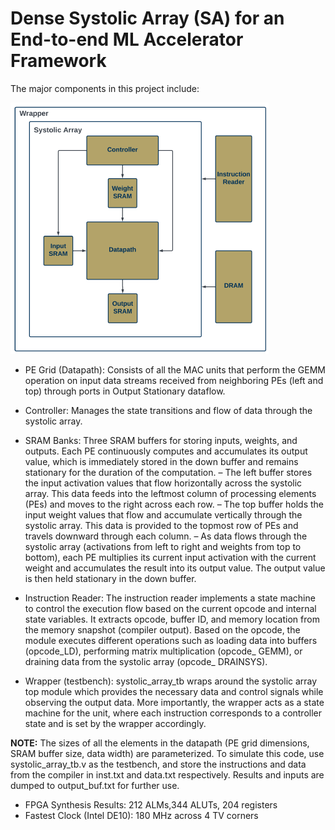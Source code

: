 # Dense Systolic Array (SA) for an End-to-end ML Accelerator Framework
The major components in this project include:

<img title="System architecture" alt=" " src="/hardware/hardware backend.png">

*  PE Grid (Datapath): Consists of all the MAC units that perform the GEMM operation on input data streams received from neighboring PEs (left and top) through ports in Output Stationary dataflow. 

* Controller: Manages the state transitions and flow of data through the systolic array.

* SRAM Banks: Three SRAM buffers for storing inputs,
weights, and outputs. Each PE continuously computes
and accumulates its output value, which is immediately
stored in the down buffer and remains stationary
for the duration of the computation.
    – The left buffer stores the input activation values
that flow horizontally across the systolic array.
This data feeds into the leftmost column of processing
elements (PEs) and moves to the right across
each row.
    – The top buffer holds the input weight values that
flow and accumulate vertically through the systolic
array. This data is provided to the topmost
row of PEs and travels downward through each
column.
    – As data flows through the systolic array (activations
from left to right and weights from top to
bottom), each PE multiplies its current input activation
with the current weight and accumulates
the result into its output value. The output value
is then held stationary in the down buffer.

* Instruction Reader: The instruction reader implements
a state machine to control the execution flow based
on the current opcode and internal state variables. It extracts
opcode, buffer ID, and memory location from the memory
snapshot (compiler output). Based on the opcode, the module
executes different operations such as loading data into
buffers (opcode_LD), performing matrix multiplication (opcode_
GEMM), or draining data from the systolic array (opcode_
DRAINSYS). 

* Wrapper (testbench): systolic_array_tb wraps around the systolic array
top module which provides the necessary data
and control signals while observing the output data.
More importantly, the wrapper acts as a state machine
for the unit, where each instruction corresponds to a
controller state and is set by the wrapper accordingly.

**NOTE:** The sizes of all the elements in the datapath (PE grid dimensions, SRAM buffer size, data width) are parameterized.
To simulate this code, use systolic_array_tb.v as the testbench, and store the instructions and data from the compiler in inst.txt and data.txt respectively. Results and inputs are dumped to output_buf.txt for further use. 

* FPGA Synthesis Results: 212 ALMs,344 ALUTs, 204
registers
* Fastest Clock (Intel DE10): 180 MHz across 4 TV corners
